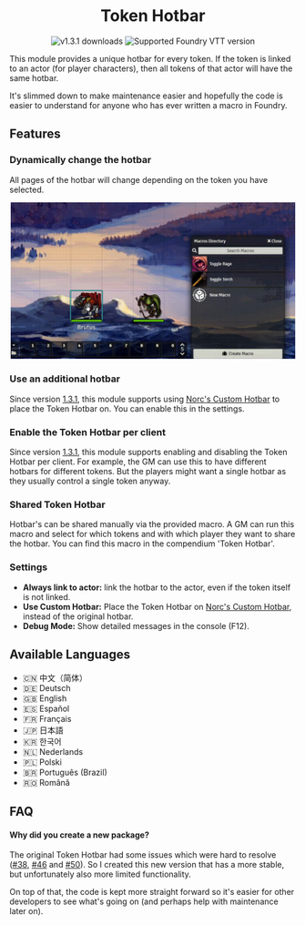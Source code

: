 <h1 align="center">Token Hotbar</h1>
<p align="center">
<img src="https://img.shields.io/github/downloads-pre/janssen-io/foundry-tokenhotbar-js/v1.3.1/token-hotbar.zip?label=v1.3.1" alt="v1.3.1 downloads" />
<img src="https://img.shields.io/endpoint?url=https://foundryshields.com/version?url=https://github.com/janssen-io/foundry-tokenhotbar-js/releases/download/v1.3.1/module.json" alt="Supported Foundry VTT version"/>
</p>

This module provides a unique hotbar for every token. If the token is linked to an actor (for player characters), then all tokens of that actor will have the same hotbar.

It's slimmed down to make maintenance easier and hopefully the code is easier to understand for
anyone who has ever written a macro in Foundry.

## Features

### Dynamically change the hotbar
All pages of the hotbar will change depending on the token you have selected.

<p align="center">
<img src="./img/thb-basics.gif" width="500px">
</p>

### Use an additional hotbar
Since version [1.3.1](https://github.com/janssen-io/foundry-tokenhotbar-js/releases/v1.3.1), this module supports using [Norc's Custom Hotbar](https://github.com/Norc/foundry-custom-hotbar) to place the Token Hotbar on. You can enable this in the settings.

### Enable the Token Hotbar per client
Since version [1.3.1](https://github.com/janssen-io/foundry-tokenhotbar-js/releases/v1.3.1), this module supports enabling and disabling the Token Hotbar per client. For example, the GM can use this to have different hotbars for different tokens. But the players might want a single hotbar as they usually control a single token anyway.

### Shared Token Hotbar
Hotbar's can be shared manually via the provided macro. A GM can run this macro and select for which
tokens and with which player they want to share the hotbar. You can find this macro in the compendium 'Token Hotbar'.

### Settings
* **Always link to actor:** link the hotbar to the actor, even if the token itself is not linked.
* **Use Custom Hotbar:** Place the Token Hotbar on [Norc's Custom Hotbar](https://github.com/Norc/foundry-custom-hotbar), instead of the original hotbar.
* **Debug Mode:** Show detailed messages in the console (F12).

## Available Languages
* 🇨🇳 中文（简体）
* 🇩🇪 Deutsch
* 🇬🇧 English
* 🇪🇸 Español
* 🇫🇷 Français
* 🇯🇵 日本語
* 🇰🇷 한국어
* 🇳🇱 Nederlands
* 🇵🇱 Polski
* 🇧🇷 Português (Brazil)
* 🇷🇴 Română

## FAQ

#### Why did you create a new package?
The original Token Hotbar had some issues which were hard to resolve ([#38](https://github.com/League-of-Foundry-Developers/foundry-token-hotbar/issues/46), [#46](https://github.com/League-of-Foundry-Developers/foundry-token-hotbar/issues/46) and [#50](https://github.com/League-of-Foundry-Developers/foundry-token-hotbar/issues/50)). So I created this new version that has a more stable, but unfortunately also more limited functionality.

On top of that, the code is kept more straight forward so it's easier for other developers to see what's going on (and perhaps help with maintenance later on).
